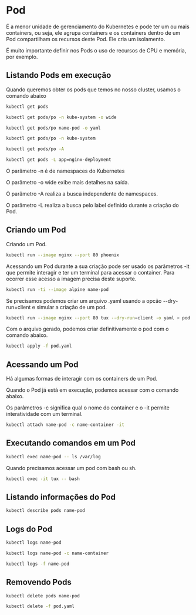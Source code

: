 # Pod

É a menor unidade de gerenciamento do Kubernetes e pode ter um ou mais containers, ou seja, ele agrupa containers e os containers dentro de um Pod compartilham os recursos deste Pod. Ele cria um isolamento.

É muito importante definir nos Pods o uso de recursos de CPU e memória, por exemplo.

## Listando Pods em execução

Quando queremos obter os pods que temos no nosso cluster, usamos o comando abaixo

```bash
kubectl get pods

kubectl get pods/po -n kube-system -o wide

kubectl get pods/po name-pod -o yaml

kubectl get pods/po -n kube-system

kubectl get pods/po -A

kubectl get pods -L app=nginx-deployment
```

O parâmetro -n é de namespaces do Kubernetes

O parâmetro -o wide exibe mais detalhes na saída.

O parâmetro -A realiza a busca independente de namespaces.

O parâmetro -L realiza a busca pelo label definido durante a criação do Pod.

## Criando um Pod

Criando um Pod.

```bash
kubectl run --image nginx --port 80 phoenix
```

Acessando um Pod durante a sua criação pode ser usado os parâmetros -it que permite interagir e ter um terminal para acessar o container. Para ocorrer esse acesso a imagem precisa deste suporte.

```bash
kubectl run -ti --image alpine name-pod
```

Se precisamos podemos criar um arquivo .yaml usando a opcão --dry-run=client e simular a criação de um pod.

```bash
kubectl run --image nginx --port 80 tux --dry-run=client -o yaml > pod.yaml
```

Com o arquivo gerado, podemos criar definitivamente o pod com o comando abaixo.

```bash
kubectl apply -f pod.yaml
```

## Acessando um Pod

Há algumas formas de interagir com os containers de um Pod.

Quando o Pod já está em execução, podemos acessar com o comando abaixo.

Os parâmetros -c significa qual o nome do container e o -it permite interatividade com um terminal.

```bash
kubectl attach name-pod -c name-container -it
```

## Executando comandos em um Pod

```bash
kubectl exec name-pod -- ls /var/log
```

Quando precisamos acessar um pod com bash ou sh.

```bash
kubectl exec -it tux -- bash
```

## Listando informações do Pod

```bash
kubectl describe pods name-pod
```

## Logs do Pod

```bash
kubectl logs name-pod

kubectl logs name-pod -c name-container

kubectl logs -f name-pod
```

## Removendo Pods

```bash
kubectl delete pods name-pod

kubectl delete -f pod.yaml
```
